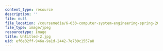 ```yaml
---
content_type: resource
description: ''
file: null
file_location: /coursemedia/6-033-computer-system-engineering-spring-2018/ef6e32ff946a9a1d24427e739c1557a8_Untitled-2.jpg
file_type: image/jpeg
resourcetype: Image
title: Untitled-2.jpg
uid: ef6e32ff-946a-9a1d-2442-7e739c1557a8
---
```

